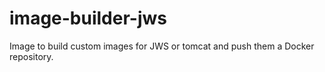 # image-builder-jws
Image to build custom images for JWS or tomcat and push them a Docker repository.
